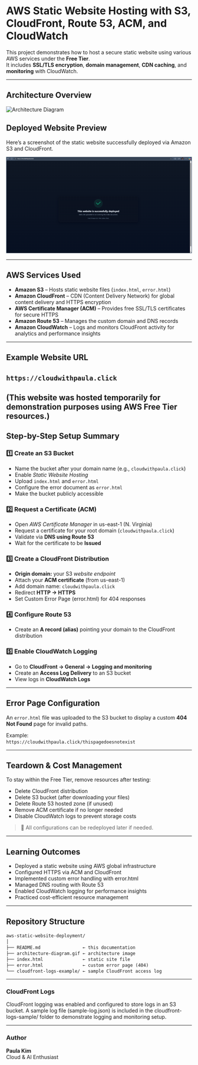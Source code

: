 # AWS Static Website Hosting with S3, CloudFront, Route 53, ACM, and CloudWatch

This project demonstrates how to host a secure static website using various AWS services under the **Free Tier**.  
It includes **SSL/TLS encryption**, **domain management**, **CDN caching**, and **monitoring** with CloudWatch.

---

## Architecture Overview

![Architecture Diagram](architecture-diagram.gif)

## Deployed Website Preview
Here’s a screenshot of the static website successfully deployed via Amazon S3 and CloudFront.

![Deployed Website Screenshot](screenshot-deployed-site.png)

---

## AWS Services Used

- **Amazon S3** – Hosts static website files (`index.html`, `error.html`)  
- **Amazon CloudFront** – CDN (Content Delivery Network) for global content delivery and HTTPS encryption  
- **AWS Certificate Manager (ACM)** – Provides free SSL/TLS certificates for secure HTTPS  
- **Amazon Route 53** – Manages the custom domain and DNS records  
- **Amazon CloudWatch** – Logs and monitors CloudFront activity for analytics and performance insights  

---

## Example Website URL

`https://cloudwithpaula.click`
---
(This website was hosted temporarily for demonstration purposes using AWS Free Tier resources.)
---

## Step-by-Step Setup Summary

### 1️⃣ Create an S3 Bucket
- Name the bucket after your domain name (e.g., `cloudwithpaula.click`)  
- Enable *Static Website Hosting*  
- Upload `index.html` and `error.html`
- Configure the error document as `error.html`
- Make the bucket publicly accessible  

### 2️⃣ Request a Certificate (ACM)
- Open *AWS Certificate Manager* in us-east-1 (N. Virginia)  
- Request a certificate for your root domain (`cloudwithpaula.click`)
- Validate via **DNS using Route 53**  
- Wait for the certificate to be **Issued**

### 3️⃣ Create a CloudFront Distribution
- **Origin domain:** your S3 *website endpoint*  
- Attach your **ACM certificate** (from us-east-1)  
- Add domain name: `cloudwithpaula.click` 
- Redirect **HTTP → HTTPS**
- Set Custom Error Page (error.html) for 404 responses

### 4️⃣ Configure Route 53
- Create an **A record (alias)** pointing your domain to the CloudFront distribution  

### 5️⃣ Enable CloudWatch Logging
- Go to **CloudFront → General → Logging and monitoring**  
- Create an **Access Log Delivery** to an S3 bucket  
- View logs in **CloudWatch Logs**

---

## Error Page Configuration

An `error.html` file was uploaded to the S3 bucket to display a custom **404 Not Found** page for invalid paths.  

Example:  
`https://cloudwithpaula.click/thispagedoesnotexist`

---

## Teardown & Cost Management

To stay within the Free Tier, remove resources after testing:

- Delete CloudFront distribution
- Delete S3 bucket (after downloading your files)
- Delete Route 53 hosted zone (if unused)
- Remove ACM certificate if no longer needed
- Disable CloudWatch logs to prevent storage costs
> 🧹 All configurations can be redeployed later if needed.

---

## Learning Outcomes

- Deployed a static website using AWS global infrastructure
- Configured HTTPS via ACM and CloudFront
- Implemented custom error handling with error.html
- Managed DNS routing with Route 53
- Enabled CloudWatch logging for performance insights
- Practiced cost-efficient resource management

---

## Repository Structure

```plaintext
aws-static-website-deployment/
│
├── README.md                ← this documentation  
├── architecture-diagram.gif ← architecture image  
├── index.html               ← static site file
├── error.html               ← custom error page (404)  
└── cloudfront-logs-example/ ← sample CloudFront access log
```
---
### CloudFront Logs
CloudFront logging was enabled and configured to store logs in an S3 bucket.
A sample log file (sample-log.json) is included in the cloudfront-logs-sample/ folder to demonstrate logging and monitoring setup.

---
### Author
**Paula Kim**  
Cloud & AI Enthusiast  
